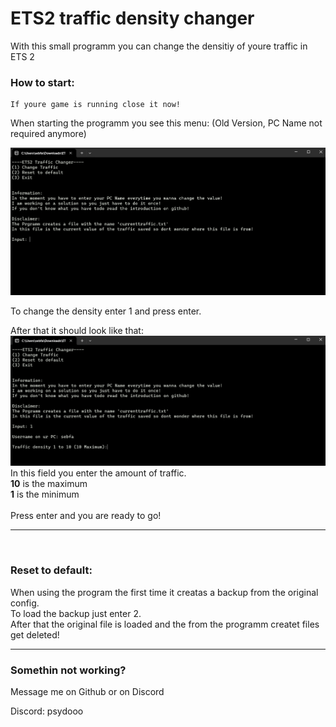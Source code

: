 # ETS2 traffic density changer


With this small programm you can change the densitiy of youre traffic in ETS 2

### How to start:

    If youre game is running close it now!

When starting the programm you see this menu: (Old Version, PC Name not required anymore)

![Menu](assets/menu.png)

To change the density enter 1 and press enter.


After that it should look like that:
![Menu](assets/menu2.png)
In this field you enter the amount of traffic. <br>
**10** is the maximum <br>
 **1** is the minimum <br><br>
 Press enter and you are ready to go!

---
<br>

### Reset to default:

When using the program the first time it creatas a backup from the original config. <br>
To load the backup just enter 2.<br>
After that the original file is loaded and the from the programm createt files get deleted! <br>

----


### Somethin not working?

Message me on Github or on Discord <br>

Discord: psydooo


